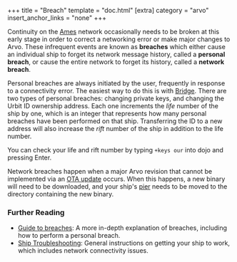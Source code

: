 +++
title = "Breach"
template = "doc.html"
[extra]
category = "arvo"
insert_anchor_links = "none"
+++

Continuity on the [Ames](../ames) network occasionally needs to be broken at
this early stage in order to correct a networking error or make major changes to
Arvo. These infrequent events are known as
**breaches** which either cause an individual ship to forget its network message
history, called a **personal breach**, or cause the entire network to forget its
history, called a **network breach**.

Personal breaches are always initiated by the user, frequently in response to a
connectivity error. The easiest way to do this is with [Bridge](../bridge).
There are two types of personal breaches: changing private keys, and changing
the Urbit ID ownership address. Each one increments the _life_ number of the ship by one, which is
an integer that represents how many personal breaches have been performed on
that ship. Transferring the ID to a new address will also increase the _rift_
number of the ship in addition to the life number.

You can check your life and rift number by typing `+keys our`
into dojo and pressing Enter.

Network breaches happen when a major Arvo revision that cannot be implemented
via an [OTA update](../ota-updates) occurs. When this happens, a new binary
will need to be downloaded, and your ship's [pier](../pier) needs to be moved to the
directory containing the new binary.

### Further Reading

- [Guide to breaches](@/docs/tutorials/guide-to-breaches.md): A more in-depth
  explanation of breaches, including how to perform a personal breach.
- [Ship Troubleshooting](@/docs/tutorials/ship-troubleshooting.md): General instructions on getting your ship to work, which includes network connectivity issues.
